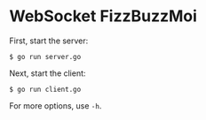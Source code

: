 # WebSocket FizzBuzzMoi

First, start the server:

    $ go run server.go

Next, start the client:

    $ go run client.go

For more options, use `-h`.